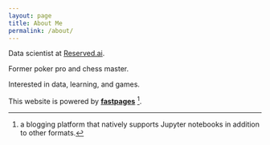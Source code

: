 ```yaml
---
layout: page
title: About Me
permalink: /about/
---
```


Data scientist at [Reserved.ai](https://www.reserved.ai/).

Former poker pro and chess master.

Interested in data, learning, and games.

This website is powered by **[fastpages](https://github.com/fastai/fastpages)** [^1].



[^1]:a blogging platform that natively supports Jupyter notebooks in addition to other formats.
